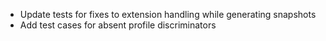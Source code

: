 * Update tests for fixes to extension handling while generating snapshots
* Add test cases for absent profile discriminators
